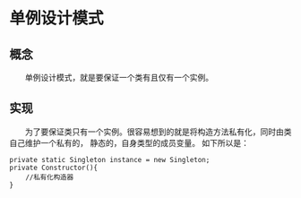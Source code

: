 # 单例设计模式

## 概念
&emsp;&emsp;单例设计模式，就是要保证一个类有且仅有一个实例。

## 实现
&emsp;&emsp;为了要保证类只有一个实例。很容易想到的就是将构造方法私有化，同时由类自己维护一个私有的， 静态的，自身类型的成员变量。
如下所以是：
``` 
private static Singleton instance = new Singleton;
private Constructor(){
	//私有化构造器
}
```